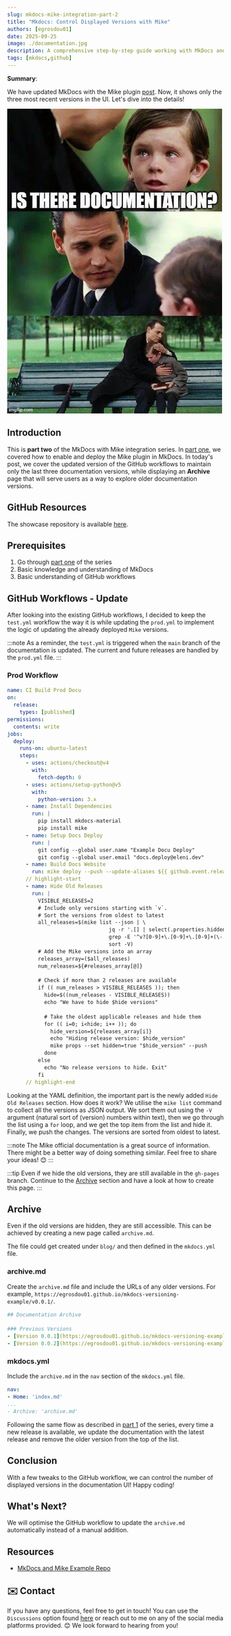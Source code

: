 ```yaml
---
slug: mkdocs-mike-integration-part-2
title: "Mkdocs: Control Displayed Versions with Mike"
authors: [egrosdou01]
date: 2025-09-25
image: ./documentation.jpg
description: A comprehensive step-by-step guide working with MkDocs and the Mike plugin. Today we demonstrate how to control the visible documentation versions in the UI.
tags: [mkdocs,github]
---
```


**Summary**:

We have updated MkDocs with the Mike plugin [post](mkdocs-mike-integration.md). Now, it shows only the three most recent versions in the UI. Let's dive into the details!

<!--truncate-->
![title image reading "Documentation Meme"](documentation.jpg)

## Introduction

This is **part two** of the MkDocs with Mike integration series. In [part one](mkdocs-mike-integration.md), we covered how to enable and deploy the Mike plugin in MkDocs. In today's post, we cover the updated version of the GitHub workflows to maintain only the last three documentation versions, while displaying an **Archive** page that will serve users as a way to explore older documentation versions.

## GitHub Resources

The showcase repository is available [here](https://github.com/egrosdou01/mkdocs-versioning-example).

## Prerequisites

1. Go through [part one](mkdocs-mike-integration.md) of the series
1. Basic knowledge and understanding of MkDocs
1. Basic understanding of GitHub workflows

## GitHub Workflows - Update

After looking into the existing GitHub workflows, I decided to keep the `test.yml` workflow the way it is while updating the `prod.yml` to implement the logic of updating the already deployed `Mike` versions.

:::note
As a reminder, the `test.yml` is triggered when the `main` branch of the documentation is updated. The current and future releases are handled by the `prod.yml` file.
:::

### Prod Workflow

```yaml showLineNumbers
name: CI Build Prod Docu
on:
  release:
    types: [published]
permissions:
  contents: write
jobs:
  deploy:
    runs-on: ubuntu-latest
    steps:
      - uses: actions/checkout@v4
        with:
          fetch-depth: 0
      - uses: actions/setup-python@v5
        with:
          python-version: 3.x
      - name: Install Dependencies
        run: |
          pip install mkdocs-material
          pip install mike
      - name: Setup Docs Deploy
        run: |
          git config --global user.name "Example Docu Deploy"
          git config --global user.email "docs.deploy@eleni.dev"
      - name: Build Docs Website
        run: mike deploy --push --update-aliases ${{ github.event.release.tag_name }} latest
      // highlight-start
      - name: Hide Old Releases
        run: |
          VISIBLE_RELEASES=2
          # Include only versions starting with `v`.
          # Sort the versions from oldest to latest
          all_releases=$(mike list --json | \
                                 jq -r '.[] | select(.properties.hidden | not) | .version' | \
                                 grep -E '^v?[0-9]+\.[0-9]+\.[0-9]+(\-.*)?$' | \
                                 sort -V)
          # Add the Mike versions into an array
          releases_array=($all_releases)
          num_releases=${#releases_array[@]}

          # Check if more than 2 releases are available
          if (( num_releases > VISIBLE_RELEASES )); then
            hide=$((num_releases - VISIBLE_RELEASES))
            echo "We have to hide $hide versions"
            
            # Take the oldest applicable releases and hide them
            for (( i=0; i<hide; i++ )); do
              hide_version=${releases_array[i]}
              echo "Hiding release version: $hide_version"
              mike props --set hidden=true "$hide_version" --push 
            done
          else
            echo "No release versions to hide. Exit"
          fi
      // highlight-end
```

Looking at the YAML definition, the important part is the newly added `Hide Old Releases` section. How does it work? We utilise the `mike list` command to collect all the versions as JSON output. We sort them out using the `-V` argument (natural sort of (version) numbers within text), then we go through the list using a `for` loop, and we get the top item from the list and hide it. Finally, we push the changes. The versions are sorted from oldest to latest.

:::note
The Mike official documentation is a great source of information. There might be a better way of doing something similar. Feel free to share your ideas! 😊
:::

:::tip
Even if we hide the old versions, they are still available in the `gh-pages` branch. Continue to the [Archive](#archive) section and have a look at how to create this page.
:::

## Archive

Even if the old versions are hidden, they are still accessible. This can be achieved by creating a new page called `archive.md`.

The file could get created under `blog/` and then defined in the `mkdocs.yml` file.

### archive.md

Create the `archive.md` file and include the URLs of any older versions. For example, ```https://egrosdou01.github.io/mkdocs-versioning-example/v0.0.1/```.

```yaml
## Documentation Archive

### Previous Versions
- [Version 0.0.1](https://egrosdou01.github.io/mkdocs-versioning-example/v0.0.1/)
- [Version 0.0.2](https://egrosdou01.github.io/mkdocs-versioning-example/v0.0.2/)
```

### mkdocs.yml

Include the `archive.md` in the `nav` section of the `mkdocs.yml` file.

```yaml
nav:
- Home: 'index.md'
...
- Archive: 'archive.md'
```

Following the same flow as described in [part 1](mkdocs-mike-integration.md) of the series, every time a new release is available, we update the documentation with the latest release and remove the older version from the top of the list.

## Conclusion

With a few tweaks to the GitHub workflow, we can control the number of displayed versions in the documentation UI! Happy coding!

## What's Next?

We will optimise the GitHub workflow to update the `archive.md` automatically instead of a manual addition.

## Resources

- [MkDocs and Mike Example Repo](https://github.com/mkdocs-material/example-versioning/tree/master)

## ✉️ Contact

If you have any questions, feel free to get in touch! You can use the `Discussions` option found [here](https://github.com/egrosdou01/blog.grosdouli.dev/discussions) or reach out to me on any of the social media platforms provided. 😊 We look forward to hearing from you!